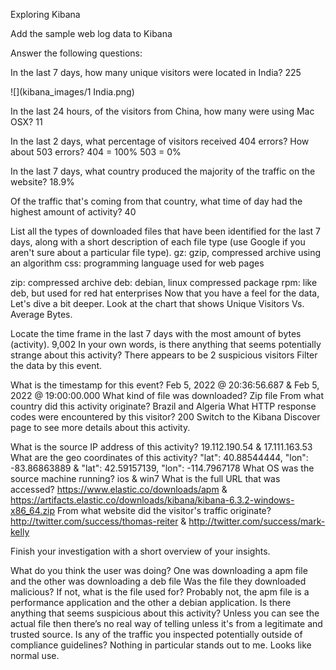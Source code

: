 Exploring Kibana

Add the sample web log data to Kibana

Answer the following questions:

In the last 7 days, how many unique visitors were located in India?
225

![](kibana_images/1 India.png)

In the last 24 hours, of the visitors from China, how many were using Mac OSX?
11

In the last 2 days, what percentage of visitors received 404 errors? How about 503 errors?
404 = 100%
503 = 0%

In the last 7 days, what country produced the majority of the traffic on the website?
18.9%

Of the traffic that's coming from that country, what time of day had the highest amount of activity?
40

List all the types of downloaded files that have been identified for the last 7 days, along with a short description of each file type (use Google if you aren't sure about a particular file type).
gz: gzip, compressed archive using an algorithm
css: programming language used for web pages
	
zip: compressed archive
deb: debian, linux compressed package
rpm: like deb, but used for red hat enterprises
Now that you have a feel for the data, Let's dive a bit deeper. Look at the chart that shows Unique Visitors Vs. Average Bytes.

Locate the time frame in the last 7 days with the most amount of bytes (activity).	9,002
In your own words, is there anything that seems potentially strange about this activity?	There appears to be 2 suspicious visitors
Filter the data by this event.

What is the timestamp for this event?	                                                  Feb 5, 2022 @ 20:36:56.687 & Feb 5, 2022 @ 19:00:00.000
What kind of file was downloaded?	Zip file
From what country did this activity originate?	Brazil and Algeria
What HTTP response codes were encountered by this visitor? 200
Switch to the Kibana Discover page to see more details about this activity.

What is the source IP address of this activity?                              19.112.190.54 & 17.111.163.53
What are the geo coordinates of this activity?                                             "lat": 40.88544444, "lon": -83.86863889 &                                           "lat": 42.59157139, "lon": -114.7967178
What OS was the source machine running? ios & win7
What is the full URL that was accessed? https://www.elastic.co/downloads/apm & https://artifacts.elastic.co/downloads/kibana/kibana-6.3.2-windows-x86_64.zip
From what website did the visitor's traffic originate? http://twitter.com/success/thomas-reiter & http://twitter.com/success/mark-kelly


Finish your investigation with a short overview of your insights.

What do you think the user was doing? One was downloading a apm file and the other was downloading a deb file
Was the file they downloaded malicious? If not, what is the file used for? Probably not, the apm file is a performance application and the other a debian application.
Is there anything that seems suspicious about this activity? Unless you can see the actual file then there’s no real way of telling unless it's from a legitimate and trusted source.
Is any of the traffic you inspected potentially outside of compliance guidelines? Nothing in particular stands out to me. Looks like normal use.
